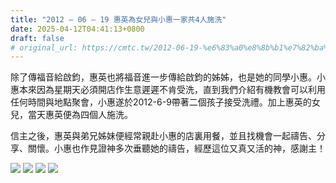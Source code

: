 ```yaml
---
title: "2012 – 06 – 19 惠英為女兒與小惠一家共4人施洗"
date: 2025-04-12T04:41:13+0800
draft: false
# original_url: https://cmtc.tw/2012-06-19-%e6%83%a0%e8%8b%b1%e7%82%ba%e5%a5%b3%e5%85%92%e8%88%87%e5%b0%8f%e6%83%a0%e4%b8%80%e5%ae%b6%e5%85%b14%e4%ba%ba%e6%96%bd%e6%b4%97
---
```




除了傳福音給啟鈞，惠英也將福音進一步傳給啟鈞的姊姊，也是她的同學小惠。小惠本來因為星期天必須開店作生意遲遲不肯受洗，直到我們介紹有機教會可以利用任何時間與地點聚會，小惠遂於2012-6-9帶著二個孩子接受洗禮。加上惠英的女兒，當天惠英便為四個人施洗。

信主之後，惠英與弟兄姊妹便經常親赴小惠的店裏用餐，並且找機會一起禱告、分享、關懷。小惠也作見證神多次垂聽她的禱告，經歷這位又真又活的神，感謝主！

![](/images/惠英一家受洗1.jpg)
![](/images/惠英一家受洗2.jpg)
![](/images/惠英一家受洗3.jpg)
![](/images/惠英一家受洗4.jpg)